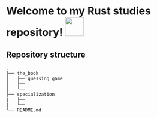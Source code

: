 # Welcome to my Rust studies repository! <img src="https://rustacean.net/assets/cuddlyferris.png" width="50"></h2>

## Repository structure

```
.
├── the_book
│   ├── guessing_game
│   ├── 
│   └── 
├── specialization
|   ├── 
|   └── 
└── README.md
```